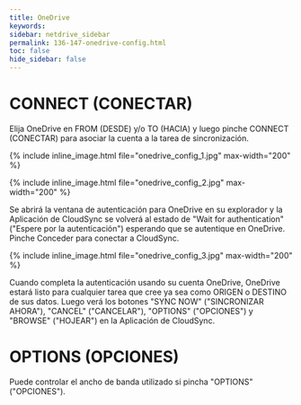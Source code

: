 ```yaml
---
title: OneDrive
keywords:
sidebar: netdrive_sidebar
permalink: 136-147-onedrive-config.html
toc: false
hide_sidebar: false
---
```


CONNECT (CONECTAR)
==================
Elija OneDrive en FROM (DESDE) y/o TO (HACIA) y luego pinche CONNECT (CONECTAR) para asociar la cuenta a la tarea de sincronización.


{% include inline_image.html file="onedrive_config_1.jpg" max-width="200" %}


{% include inline_image.html file="onedrive_config_2.jpg" max-width="200" %}


Se abrirá la ventana de autenticación para OneDrive en su explorador y la Aplicación de CloudSync se volverá al estado de "Wait for authentication" ("Espere por la autenticación") esperando que se autentique en OneDrive. Pinche Conceder para conectar a CloudSync.


{% include inline_image.html file="onedrive_config_3.jpg" max-width="200" %}

Cuando completa la autenticación usando su cuenta OneDrive, OneDrive estará listo para cualquier tarea que cree ya sea como ORIGEN o DESTINO de sus datos. Luego verá los botones "SYNC NOW" ("SINCRONIZAR AHORA"), "CANCEL" ("CANCELAR"), "OPTIONS" ("OPCIONES") y "BROWSE" ("HOJEAR") en la Aplicación de CloudSync.


OPTIONS (OPCIONES)
==================
Puede controlar el ancho de banda utilizado si pincha "OPTIONS" ("OPCIONES").

